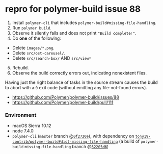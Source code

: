 # repro for polymer-build issue 88

 1. Install `polymer-cli` that includes `polymer-build#missing-file-handling`.
 2. Run `polymer build`.
 3. Observe it silently fails and does not print `"Build complete!"`.
 4. Do **one** of the following:
   * Delete `images/*.png`.
   * Delete `src/ost-carousel/`.
   * Delete `src/search-box/` AND `src/view*`
 5. Rebuild.
 6. Observe the build correctly errors out, indicating nonexistent files.

Having just the right balance of tasks in the source stream causes the build to abort with a `0` exit code (without emitting any file-not-found errors).

* https://github.com/Polymer/polymer-build/issues/88
* https://github.com/Polymer/polymer-build/pull/111

### Environment

 * macOS Sierra 10.12
 * node 7.4.0
 * `polymer-cli` (`master` branch @[`0f2720e`](https://github.com/Polymer/polymer-cli/commit/0f2720e)), with dependency on [`tony19-contrib/polymer-build#dist-missing-file-handling`](https://github.com/tony19-contrib/polymer-build/commit/848526a14f095842675da568142f6c7267ef8387) (a build of `polymer-build` `missing-file-handling` branch @[`52205d6`](https://github.com/Polymer/polymer-build/commit/52205d64a0ef26fd0403f6b6a6b8aee10cbeccdc))

